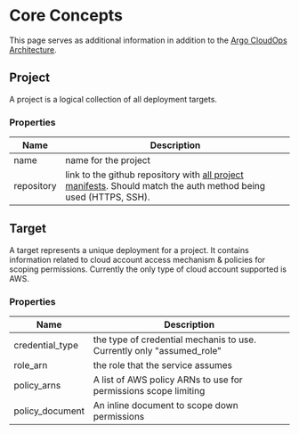 # Core Concepts

This page serves as additional information in addition to the [Argo CloudOps Architecture](/architecture).


## Project

A project is a logical collection of all deployment targets.

### Properties
| Name            | Description                                                                                                   |
|-----------------|---------------------------------------------------------------------------------------------------------------|
| name            | name for the project                                                                                          |
| repository      | link to the github repository with [all project manifests](https://github.com/argoproj-labs/argo-cloudops/blob/main/manifests/cdk_manifest.yaml). Should match the auth method being used (HTTPS, SSH). |

## Target

A target represents a unique deployment for a project. It contains information related to cloud account access mechanism & policies for scoping permissions. Currently the only type of cloud account supported is AWS.

### Properties

| Name            | Description                                                           |
|-----------------|-----------------------------------------------------------------------|
| credential_type | the type of credential mechanis to use. Currently only "assumed_role" |
| role_arn        | the role that the service assumes                                     |
| policy_arns     | A list of AWS policy ARNs to use for permissions scope limiting       |
| policy_document | An inline document to scope down permissions                          |


